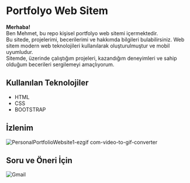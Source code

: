 # Portfolyo Web Sitem

**Merhaba!**  
Ben Mehmet, bu repo kişisel portfolyo web sitemi içermektedir.  
Bu sitede, projelerimi, becerilerimi ve hakkımda bilgileri bulabilirsiniz. Web sitem modern web teknolojileri kullanılarak oluşturulmuştur ve mobil uyumludur.  
Sitemde, üzerinde çalıştığım projeleri, kazandığım deneyimleri ve sahip olduğum becerileri sergilemeyi amaçlıyorum.

## Kullanılan Teknolojiler
- HTML
- CSS
- BOOTSTRAP

## İzlenim

![PersonalPortfolioWebsite1-ezgif com-video-to-gif-converter](https://github.com/MehmetPolat20/portfolio/assets/150278524/a982fec3-637d-48e6-b485-5fa24483f6ba)

## Soru ve Öneri İçin
<a href="mailto:mehmet.polat2035@gmail.com" target="_blank" style="text-decoration: none;">
    <img src="https://img.shields.io/badge/Gmail-D14836.svg?style=for-the-badge&logo=Gmail&logoColor=white" alt="Gmail">
</a>
